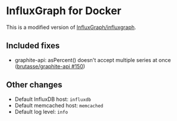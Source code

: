 # InfluxGraph for Docker

This is a modified version of [InfluxGraph/influxgraph](https://github.com/InfluxGraph/influxgraph).

## Included fixes

* graphite-api: asPercent() doesn't accept multiple series at once ([brutasse/graphite-api #150](https://github.com/brutasse/graphite-api/pull/150))

## Other changes

* Default InfluxDB host: `influxdb`
* Default memcached host: `memcached`
* Default log level: `info`
